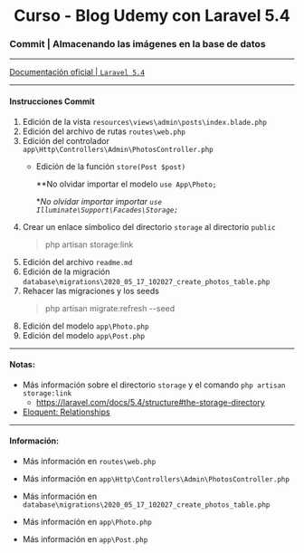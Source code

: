 
<!-- title -->
<h1 align="center">Curso - Blog Udemy con Laravel 5.4</h1>
<!-- end title -->

<!-- commit name -->
### Commit | __Almacenando las imágenes en la base de datos__
<!-- end commit name -->

- - - - - - - - - - - - - - - - - - - - - - - - - - - - - -

<!-- official documentation -->
[Documentación oficial | `Laravel 5.4` ](https://laravel.com/docs/5.4)
<!-- end official documentation -->

- - - - - - - - - - - - - - - - - - - - - - - - - - - - - -

<!-- commit instructions -->
#### Instrucciones Commit
1. Edición de la vista `resources\views\admin\posts\index.blade.php`
2. Edición del archivo de rutas `routes\web.php`
3. Edición del controlador `app\Http\Controllers\Admin\PhotosController.php`
   - Edición de la función `store(Post $post)`

     **No olvidar importar el modelo `use App\Photo;`

     **No olvidar importar importar `use Illuminate\Support\Facades\Storage;`*
4. Crear un enlace símbolico del directorio `storage` al directorio `public`
   > php artisan storage:link
5. Edición del archivo `readme.md`
6. Edición de la migración `database\migrations\2020_05_17_102027_create_photos_table.php`
7. Rehacer las migraciones y los seeds
   > php artisan migrate:refresh --seed
8. Edición del modelo `app\Photo.php`
9. Edición del modelo `app\Post.php`
<!-- end commit instructions -->

- - - - - - - - - - - - - - - - - - - - - - - - - - - - - -

<!-- notes -->
#### Notas:
- Más información sobre el directorio `storage` y el comando `php artisan storage:link`
  - https://laravel.com/docs/5.4/structure#the-storage-directory
- [Eloquent: Relationships](https://laravel.com/docs/5.4/eloquent-relationships)
<!-- end notes -->

- - - - - - - - - - - - - - - - - - - - - - - - - - - - - -

<!-- information -->
#### Información:
- Más información en `routes\web.php`

- Más información en `app\Http\Controllers\Admin\PhotosController.php`

- Más información en `database\migrations\2020_05_17_102027_create_photos_table.php`

- Más información en `app\Photo.php`

- Más información en `app\Post.php`
<!-- end information -->